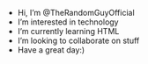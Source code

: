 - Hi, I’m @TheRandomGuyOfficial
- I’m interested in technology
- I’m currently learning HTML
- I’m looking to collaborate on stuff
- Have a great day:)

<!---
TheRandomGuyOfficial/TheRandomGuyOfficial is a ✨ special ✨ repository because its `README.md` (this file) appears on your GitHub profile.
You can click the Preview link to take a look at your changes.
--->
